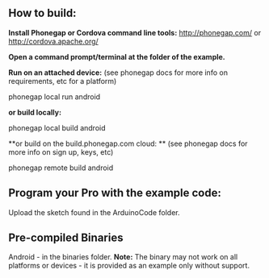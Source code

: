 How to build:
------------

**Install Phonegap or Cordova command line tools:** http://phonegap.com/ or http://cordova.apache.org/

**Open a command prompt/terminal at the folder of the example.**


**Run on an attached device:**
(see phonegap docs for more info on requirements, etc for a platform)

phonegap local run android


**or build locally:**

phonegap local build android


**or build on the build.phonegap.com cloud: **
(see phonegap docs for more info on sign up, keys, etc)

phonegap remote build android



Program your Pro with the example code:
------------
Upload the sketch found in the ArduinoCode folder.

Pre-compiled Binaries
------------
Android - in the binaries folder. **Note:** The binary may not work on all platforms or devices - it is provided as an example only without support.